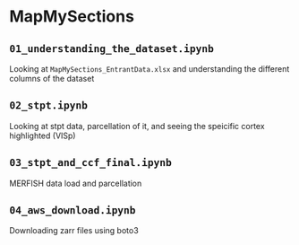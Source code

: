 # MapMySections

## `01_understanding_the_dataset.ipynb`
Looking at `MapMySections_EntrantData.xlsx` and understanding the different columns of the dataset

## `02_stpt.ipynb`
Looking at stpt data, parcellation of it, and seeing the speicific cortex highlighted (VISp)

## `03_stpt_and_ccf_final.ipynb`
MERFISH data load and parcellation

## `04_aws_download.ipynb`
Downloading zarr files using boto3
